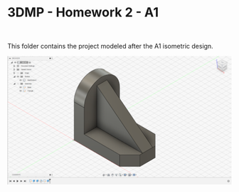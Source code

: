 # 3DMP - Homework 2 - A1
<br>

This folder contains the project modeled after the A1 isometric design.

![homework2-A1](img/A1.png)
